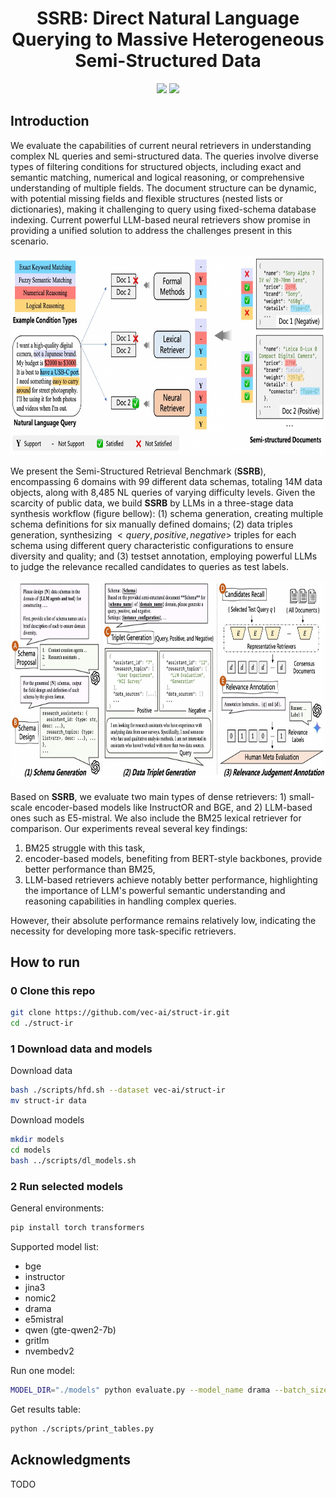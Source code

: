 <div align="center">
<h1>SSRB: Direct Natural Language Querying to Massive Heterogeneous Semi-Structured Data</h1> 
</div>

<p align="center">
<!-- <a href="https://arxiv.org/abs/2502.12799">
  <img src="https://img.shields.io/badge/HF-2502.12799-orange.svg"></a>  -->
<a href="https://opensource.org/license/mit">
  <img src="https://img.shields.io/badge/License-MIT-green.svg"></a> 
<a href="https://github.com/vec-ai/struct-ir/pulls">
    <img src="https://img.shields.io/badge/Contributions-welcome-blue.svg?style=flat"></a>
</p>


## Introduction
We evaluate the capabilities of current neural retrievers in understanding complex NL queries and semi-structured data.
The queries involve diverse types of filtering conditions for structured objects, including exact and semantic matching, numerical and logical reasoning, or comprehensive understanding of multiple fields.
The document structure can be dynamic, with potential missing fields and flexible structures (nested lists or dictionaries), making it challenging to query using fixed-schema database indexing.
Current powerful LLM-based neural retrievers show promise in providing a unified solution to address the challenges present in this scenario.

<img src="./assets/ssrb.jpg"  height="320px"></a>

We present the Semi-Structured Retrieval Benchmark (**SSRB**), encompassing 6 domains with 99 different data schemas, totaling 14M data objects, along with 8,485 NL queries of varying difficulty levels.
Given the scarcity of public data, we build **SSRB** by LLMs in a three-stage data synthesis workflow (figure bellow):
(1) schema generation, creating multiple schema definitions for six manually defined domains;
(2) data triples generation, synthesizing $<query, positive, negative>$ triples for each schema using different query characteristic configurations to ensure diversity and quality;
and (3) testset annotation, employing powerful LLMs to judge the relevance recalled candidates to queries as test labels.

<img src="./assets/data-gen.jpg"  height="320px"></a>

Based on **SSRB**, we evaluate two main types of dense retrievers: 1) small-scale encoder-based models like InstructOR and BGE, and 2) LLM-based ones such as E5-mistral.
We also include the BM25 lexical retriever for comparison.
Our experiments reveal several key findings:
1) BM25 struggle with this task,
2) encoder-based models, benefiting from BERT-style backbones, provide better performance than BM25,
3) LLM-based retrievers achieve notably better performance, highlighting the importance of LLM's powerful semantic understanding and reasoning capabilities in handling complex queries.

However, their absolute performance remains relatively low, indicating the necessity for developing more task-specific retrievers.

## How to run

### 0 Clone this repo

```bash
git clone https://github.com/vec-ai/struct-ir.git
cd ./struct-ir
```

### 1 Download data and models

Download data
```bash
bash ./scripts/hfd.sh --dataset vec-ai/struct-ir
mv struct-ir data
```

Download models
```bash
mkdir models
cd models
bash ../scripts/dl_models.sh
```

### 2 Run selected models

General environments:
```bash
pip install torch transformers 
```

Supported model list:
 - bge
 - instructor
 - jina3
 - nomic2
 - drama
 - e5mistral
 - qwen (gte-qwen2-7b)
 - gritlm
 - nvembedv2


Run one model:
```bash
MODEL_DIR="./models" python evaluate.py --model_name drama --batch_size 32
```

Get results table:
```bash
python ./scripts/print_tables.py
```


## Acknowledgments

TODO
